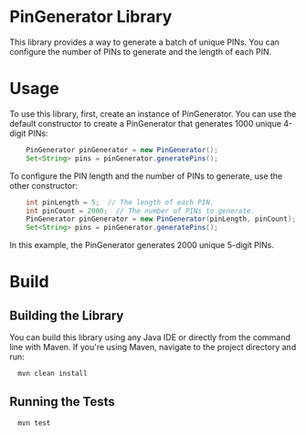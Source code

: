 # PinGenerator Library
This library provides a way to generate a batch of unique PINs. You can configure the number of PINs to generate and the length of each PIN.

# Usage
To use this library, first, create an instance of PinGenerator. You can use the default constructor to create a PinGenerator that 
generates 1000 unique 4-digit PINs:

```java
    PinGenerator pinGenerator = new PinGenerator();
    Set<String> pins = pinGenerator.generatePins();
```

To configure the PIN length and the number of PINs to generate, use the other constructor:
```java
    int pinLength = 5;  // The length of each PIN.
    int pinCount = 2000;  // The number of PINs to generate.
    PinGenerator pinGenerator = new PinGenerator(pinLength, pinCount);
    Set<String> pins = pinGenerator.generatePins();
```
In this example, the PinGenerator generates 2000 unique 5-digit PINs.

# Build
## Building the Library

You can build this library using any Java IDE or directly from the command line with Maven. If you're using Maven, navigate to the project directory and run:

```bash
  mvn clean install
```

## Running the Tests
```bash
  mvn test
```
